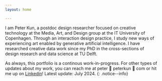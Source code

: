 ```yaml
---
layout: home

---
```


<!-- # Hello! 👋 -->
I am Peter Kun, a postdoc design researcher focused on creative technology at the Media, Art, and Design group at the IT University of Copenhagen. Through an interaction design practice, I study new ways of experiencing art enabled by generative artificial intelligence. I have researched creative data work since my PhD in the cross-sections of design research and data science at TU Delft.

As always, this portfolio is a continous work-in-progress. For other types of updates about my work, you can reach me at peter 🦀 peterkun 🦀 com or hit me up on [Linkedin](https://www.linkedin.com/in/peterkun/)! Latest update: July 2024.
{: .notice--info}
